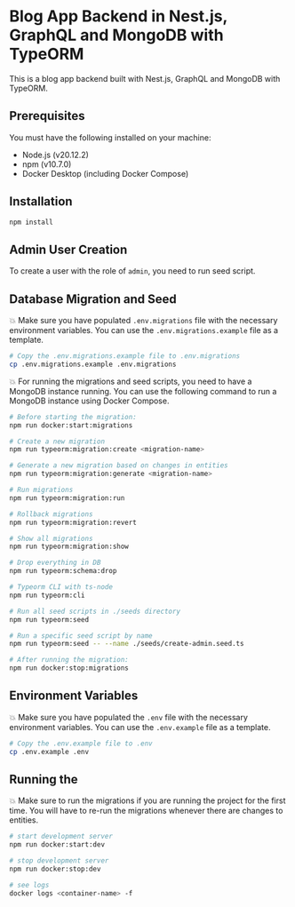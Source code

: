 # Blog App Backend in Nest.js, GraphQL and MongoDB with TypeORM

This is a blog app backend built with Nest.js, GraphQL and MongoDB with TypeORM.

## Prerequisites

You must have the following installed on your machine:

- Node.js (v20.12.2)
- npm (v10.7.0)
- Docker Desktop (including Docker Compose)

## Installation

```bash
npm install
```

## Admin User Creation

To create a user with the role of `admin`, you need to run seed script.

## Database Migration and Seed

💥 Make sure you have populated `.env.migrations` file with the necessary environment variables. You can use the `.env.migrations.example` file as a template.

```bash
# Copy the .env.migrations.example file to .env.migrations
cp .env.migrations.example .env.migrations
```

💥 For running the migrations and seed scripts, you need to have a MongoDB instance running. You can use the following command to run a MongoDB instance using Docker Compose.

```bash
# Before starting the migration:
npm run docker:start:migrations
```

```bash
# Create a new migration
npm run typeorm:migration:create <migration-name>

# Generate a new migration based on changes in entities
npm run typeorm:migration:generate <migration-name>

# Run migrations
npm run typeorm:migration:run

# Rollback migrations
npm run typeorm:migration:revert

# Show all migrations
npm run typeorm:migration:show

# Drop everything in DB
npm run typeorm:schema:drop

# Typeorm CLI with ts-node
npm run typeorm:cli
```

```bash
# Run all seed scripts in ./seeds directory
npm run typeorm:seed

# Run a specific seed script by name
npm run typeorm:seed -- --name ./seeds/create-admin.seed.ts

```

```bash
# After running the migration:
npm run docker:stop:migrations
```

## Environment Variables

💥 Make sure you have populated the `.env` file with the necessary environment variables. You can use the `.env.example` file as a template.

```bash
# Copy the .env.example file to .env
cp .env.example .env
```

## Running the

💥 Make sure to run the migrations if you are running the project for the first time. You will have to re-run the migrations whenever there are changes to entities.

```bash
# start development server
npm run docker:start:dev

# stop development server
npm run docker:stop:dev

# see logs
docker logs <container-name> -f
```
